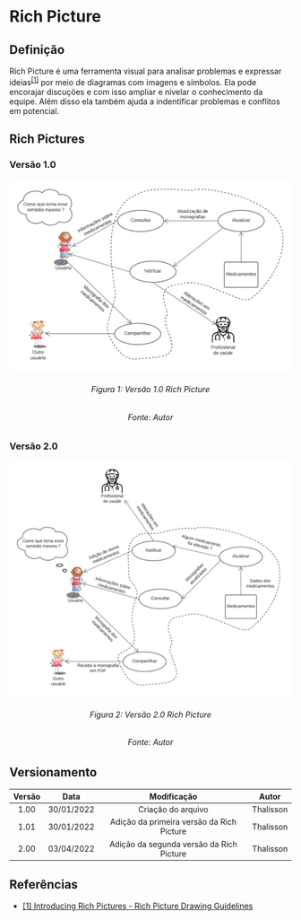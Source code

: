 # Rich Picture
## Definição
Rich Picture é uma ferramenta visual para analisar problemas e expressar ideias<sup>[[1]](#referencias)</sup> por meio de diagramas com imagens e símbolos. Ela pode encorajar discuções e com isso ampliar e nivelar o conhecimento da equipe. Além disso ela também ajuda a indentificar problemas e conflitos em potencial.

## Rich Pictures
### Versão 1.0
![Rich Picture](../assets/rich_picturev1.png)
<h6 style="text-align:center">Figura 1: Versão 1.0 Rich Picture</h6>
<h6 style="text-align: center">Fonte: Autor</h6>

### Versão 2.0
![Rich Picture](../assets/rich_picturev2.png)
<h6 style="text-align:center">Figura 2: Versão 2.0 Rich Picture</h6>
<h6 style="text-align: center">Fonte: Autor</h6>

## Versionamento
| Versão | Data | Modificação | Autor |
|:--:|:--:|:--:|:--:|
| 1.00 | 30/01/2022 | Criação do arquivo | Thalisson |
| 1.01 | 30/01/2022 | Adição da primeira versão da Rich Picture | Thalisson |
| 2.00 | 03/04/2022 | Adição da segunda versão da Rich Picture | Thalisson |

## Referências
- [[1] Introducing Rich Pictures - Rich Picture Drawing Guidelines](https://aprender3.unb.br/pluginfile.php/1668118/mod_resource/content/2/1_5145791542719414573.pdf)
